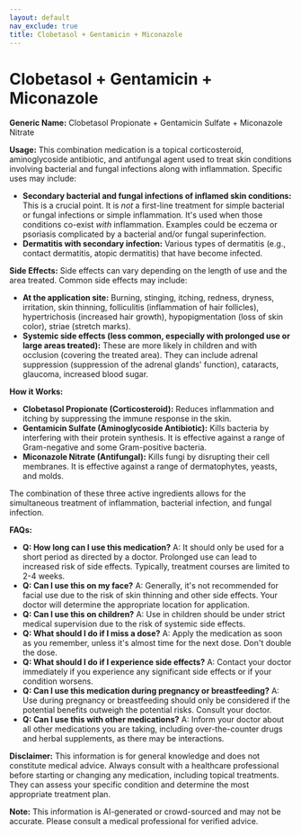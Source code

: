 ```yaml
---
layout: default
nav_exclude: true
title: Clobetasol + Gentamicin + Miconazole
---
```


# Clobetasol + Gentamicin + Miconazole

**Generic Name:** Clobetasol Propionate + Gentamicin Sulfate + Miconazole Nitrate

**Usage:** This combination medication is a topical corticosteroid, aminoglycoside antibiotic, and antifungal agent used to treat skin conditions involving bacterial and fungal infections along with inflammation.  Specific uses may include:

* **Secondary bacterial and fungal infections of inflamed skin conditions:** This is a crucial point.  It is *not* a first-line treatment for simple bacterial or fungal infections or simple inflammation. It's used when those conditions co-exist *with* inflammation. Examples could be eczema or psoriasis complicated by a bacterial and/or fungal superinfection.
* **Dermatitis with secondary infection:**  Various types of dermatitis (e.g., contact dermatitis, atopic dermatitis) that have become infected.


**Side Effects:**  Side effects can vary depending on the length of use and the area treated. Common side effects may include:

* **At the application site:** Burning, stinging, itching, redness, dryness, irritation, skin thinning,  folliculitis (inflammation of hair follicles), hypertrichosis (increased hair growth), hypopigmentation (loss of skin color), striae (stretch marks).
* **Systemic side effects (less common, especially with prolonged use or large areas treated):**  These are more likely in children and with occlusion (covering the treated area).  They can include adrenal suppression (suppression of the adrenal glands' function), cataracts, glaucoma, increased blood sugar.


**How it Works:**

* **Clobetasol Propionate (Corticosteroid):** Reduces inflammation and itching by suppressing the immune response in the skin.
* **Gentamicin Sulfate (Aminoglycoside Antibiotic):** Kills bacteria by interfering with their protein synthesis. It is effective against a range of Gram-negative and some Gram-positive bacteria.
* **Miconazole Nitrate (Antifungal):** Kills fungi by disrupting their cell membranes.  It is effective against a range of dermatophytes, yeasts, and molds.

The combination of these three active ingredients allows for the simultaneous treatment of inflammation, bacterial infection, and fungal infection.


**FAQs:**

* **Q: How long can I use this medication?** A:  It should only be used for a short period as directed by a doctor.  Prolonged use can lead to increased risk of side effects. Typically, treatment courses are limited to 2-4 weeks.
* **Q: Can I use this on my face?** A:  Generally, it's not recommended for facial use due to the risk of skin thinning and other side effects.  Your doctor will determine the appropriate location for application.
* **Q: Can I use this on children?** A: Use in children should be under strict medical supervision due to the risk of systemic side effects.
* **Q: What should I do if I miss a dose?** A: Apply the medication as soon as you remember, unless it's almost time for the next dose.  Don't double the dose.
* **Q: What should I do if I experience side effects?** A: Contact your doctor immediately if you experience any significant side effects or if your condition worsens.
* **Q: Can I use this medication during pregnancy or breastfeeding?** A: Use during pregnancy or breastfeeding should only be considered if the potential benefits outweigh the potential risks.  Consult your doctor.
* **Q: Can I use this with other medications?** A: Inform your doctor about all other medications you are taking, including over-the-counter drugs and herbal supplements, as there may be interactions.


**Disclaimer:** This information is for general knowledge and does not constitute medical advice. Always consult with a healthcare professional before starting or changing any medication, including topical treatments.  They can assess your specific condition and determine the most appropriate treatment plan.


**Note:** This information is AI-generated or crowd-sourced and may not be accurate. Please consult a medical professional for verified advice.
